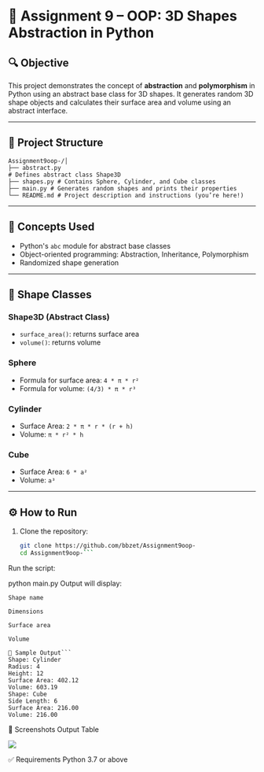 # 🎯 Assignment 9 – OOP: 3D Shapes Abstraction in Python

## 🔍 Objective

This project demonstrates the concept of **abstraction** and **polymorphism** in Python using an abstract base class for 3D shapes. It generates random 3D shape objects and calculates their surface area and volume using an abstract interface.

---

## 📁 Project Structure
```
Assignment9oop-/│
├── abstract.py
# Defines abstract class Shape3D
├── shapes.py # Contains Sphere, Cylinder, and Cube classes
├── main.py # Generates random shapes and prints their properties
└── README.md # Project description and instructions (you’re here!)

```

---

## 🧠 Concepts Used

- Python's `abc` module for abstract base classes
- Object-oriented programming: Abstraction, Inheritance, Polymorphism
- Randomized shape generation

---

## 🧱 Shape Classes

### Shape3D (Abstract Class)
- `surface_area()`: returns surface area
- `volume()`: returns volume

### Sphere
- Formula for surface area: `4 * π * r²`
- Formula for volume: `(4/3) * π * r³`

### Cylinder
- Surface Area: `2 * π * r * (r + h)`
- Volume: `π * r² * h`

### Cube
- Surface Area: `6 * a²`
- Volume: `a³`

---

## ⚙️ How to Run

1. Clone the repository:
   ```bash
   git clone https://github.com/bbzet/Assignment9oop-
   cd Assignment9oop-```
Run the script: 

python main.py
Output will display:         
```
Shape name

Dimensions

Surface area
```
```
Volume

🧪 Sample Output```
Shape: Cylinder
Radius: 4
Height: 12
Surface Area: 402.12
Volume: 603.19
Shape: Cube
Side Length: 6
Surface Area: 216.00
Volume: 216.00
```
📸 Screenshots
Output Table

![](https://raw.githubusercontent.com/bbzet/Assignment9oop-/refs/heads/main/img.png)

✅ Requirements
Python 3.7 or above
